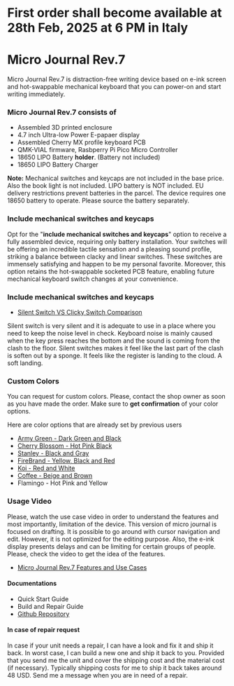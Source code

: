 # First order shall become available at 28th Feb, 2025 at 6 PM in Italy

# Micro Journal Rev.7

Micro Journal Rev.7 is distraction-free writing device based on e-ink screen and hot-swappable mechanical keyboard that you can power-on and start writing immediately. 

### Micro Journal Rev.7 consists of

* Assembled 3D printed enclosure
* 4.7 inch Ultra-low Power E-papaer display
* Assembled Cherry MX profile keyboard PCB
* QMK-VIAL firmware, Rasbperry Pi Pico Micro Controller 
* 18650 LIPO Battery **holder**. (Battery not included) 
* 18650 LIPO Battery Charger

**Note:** Mechanical switches and keycaps are not included in the base price. Also the book light is not included. LIPO battery is NOT included. EU delivery restrictions prevent batteries in the parcel. The device requires one 18650 battery to operate. Please source the battery separately.


### Include mechanical switches and keycaps 

Opt for the "**include mechanical switches and keycaps**" option to receive a fully assembled device, requiring only battery installation. Your switches will be offering an incredible tactile sensation and a pleasing sound profile, striking a balance between clacky and linear switches. These switches are immensely satisfying and happen to be my personal favorite. Moreover, this option retains the hot-swappable socketed PCB feature, enabling future mechanical keyboard switch changes at your convenience. 


### Include mechanical switches and keycaps  

* [Silent Switch VS Clicky Switch Comparison](https://youtu.be/9zu-tkawMV0)

Silent switch is very silent and it is adequate to use in a place where you need to keep the noise level in check. Keyboard noise is mainly caused when the key press reaches the bottom and the sound is coming from the clash to the floor. Silent switches makes it feel like the last part of the clash is soften out by a sponge. It feels like the register is landing to the cloud. A soft landing.


### Custom Colors

You can request for custom colors. Please, contact the shop owner as soon as you have made the order. Make sure to **get confirmation** of your color options. 

Here are color options that are already set by previous users

* [Army Green - Dark Green and Black](https://youtu.be/lNPzFL1a6mI)
* [Cherry Blossom - Hot Pink Black](https://youtu.be/CbJ8HMMnkdA)
* [Stanley - Black and Gray](https://github.com/unkyulee/micro-journal/tree/main/micro-journal-rev-7-e-ink/colors)
* [FireBrand - Yellow, Black and Red](https://youtu.be/V1bx-4voihk)
* [Koi - Red and White](https://github.com/unkyulee/micro-journal/tree/main/micro-journal-rev-7-e-ink/colors)
* [Coffee - Beige and Brown](https://github.com/unkyulee/micro-journal/tree/main/micro-journal-rev-7-e-ink/colors)
* Flamingo - Hot Pink and Yellow



### Usage Video 

Please, watch the use case video in order to understand the features and most importantly, limitation of the device. This version of micro journal is focused on drafting. It is possible to go around with cursor navigation and edit. However, it is not optimized for the editing purpose. Also, the e-ink display presents delays and can be limiting for certain groups of people. Please, check the video to get the idea of the features.

* [Micro Journal Rev.7 Features and Use Cases](https://www.youtube.com/watch?v=lNPzFL1a6mI)


#### Documentations

* Quick Start Guide
* Build and Repair Guide
* [Github Repository](https://github.com/unkyulee/micro-journal) 



#### In case of repair request

In case if your unit needs a repair, I can have a look and fix it and ship it back. In worst case, I can build a new one and ship it back to you. Provided that you send me the unit and cover the shipping cost and the material cost (if necessary). Typically shipping costs for me to ship it back takes around 48 USD. Send me a message when you are in need of a repair.
